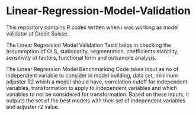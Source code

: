 # Linear-Regression-Model-Validation
This repository contains R codes written when i was working as model validator at Credit Suisse. 

The Linear Regression Model Validation Tests helps in checking the assummption of OLS, stationarity, segmentation, coefficients stabitlity, sensitivity of factors, functional form and outsample analysis.

The Linear Regression Model Benchmarking Code takes input as no of independent variable to consider in model building, data set, minimum adjuster R2 which a model should have, correlation cutoff for independent variables, transformation to apply to independent variables and which variables to not be considered for transformation. Based on these inputs, it outputs the set of the best models with their set of independent variables and adjuster r2 value.
